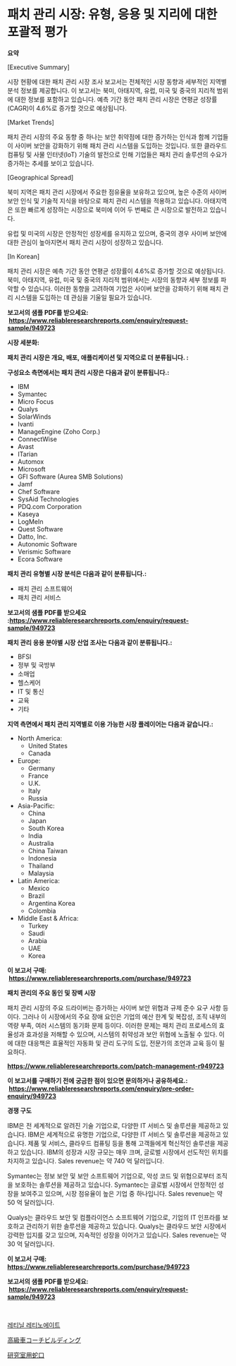 <p><h1>패치 관리 시장: 유형, 응용 및 지리에 대한 포괄적 평가</h1></p><p><strong>요약</strong></p>
<p><p>[Executive Summary]</p><p>시장 현황에 대한 패치 관리 시장 조사 보고서는 전체적인 시장 동향과 세부적인 지역별 분석 정보를 제공합니다. 이 보고서는 북미, 아태지역, 유럽, 미국 및 중국의 지리적 범위에 대한 정보를 포함하고 있습니다. 예측 기간 동안 패치 관리 시장은 연평균 성장률(CAGR)이 4.6%로 증가할 것으로 예상됩니다.</p><p>[Market Trends]</p><p>패치 관리 시장의 주요 동향 중 하나는 보안 취약점에 대한 증가하는 인식과 함께 기업들이 사이버 보안을 강화하기 위해 패치 관리 시스템을 도입하는 것입니다. 또한 클라우드 컴퓨팅 및 사물 인터넷(IoT) 기술의 발전으로 인해 기업들은 패치 관리 솔루션의 수요가 증가하는 추세를 보이고 있습니다.</p><p>[Geographical Spread]</p><p>북미 지역은 패치 관리 시장에서 주요한 점유율을 보유하고 있으며, 높은 수준의 사이버 보안 인식 및 기술적 지식을 바탕으로 패치 관리 시스템을 적용하고 있습니다. 아태지역은 또한 빠르게 성장하는 시장으로 북미에 이어 두 번째로 큰 시장으로 발전하고 있습니다.</p><p>유럽 및 미국의 시장은 안정적인 성장세를 유지하고 있으며, 중국의 경우 사이버 보안에 대한 관심이 높아지면서 패치 관리 시장이 성장하고 있습니다.</p><p>[In Korean]</p><p>패치 관리 시장은 예측 기간 동안 연평균 성장률이 4.6%로 증가할 것으로 예상됩니다. 북미, 아태지역, 유럽, 미국 및 중국의 지리적 범위에서는 시장의 동향과 세부 정보를 파악할 수 있습니다. 이러한 동향을 고려하여 기업은 사이버 보안을 강화하기 위해 패치 관리 시스템을 도입하는 데 관심을 기울일 필요가 있습니다.</p></p>
<p><strong>보고서의 샘플 PDF를 받으세요: &nbsp;<a href="https://www.reliableresearchreports.com/enquiry/request-sample/949723">https://www.reliableresearchreports.com/enquiry/request-sample/949723</a></strong></p>
<p><strong>시장 세분화:</strong></p>
<p><strong> 패치 관리 시장은 개요, 배포, 애플리케이션 및 지역으로 더 분류됩니다. :</strong></p>
<p><strong>구성요소 측면에서는 패치 관리 시장은 다음과 같이 분류됩니다.:</strong></p>
<p><ul><li>IBM</li><li>Symantec</li><li>Micro Focus</li><li>Qualys</li><li>SolarWinds</li><li>Ivanti</li><li>ManageEngine (Zoho Corp.)</li><li>ConnectWise</li><li>Avast</li><li>ITarian</li><li>Automox</li><li>Microsoft</li><li>GFI Software (Aurea SMB Solutions)</li><li>Jamf</li><li>Chef Software</li><li>SysAid Technologies</li><li>PDQ.com Corporation</li><li>Kaseya</li><li>LogMeIn</li><li>Quest Software</li><li>Datto, Inc.</li><li>Autonomic Software</li><li>Verismic Software</li><li>Ecora Software</li></ul></p>
<p><strong> 패치 관리 유형별 시장 분석은 다음과 같이 분류됩니다.:</strong></p>
<p><ul><li>패치 관리 소프트웨어</li><li>패치 관리 서비스</li></ul></p>
<p><strong>보고서의 샘플 PDF를 받으세요 :<a href="https://www.reliableresearchreports.com/enquiry/request-sample/949723">https://www.reliableresearchreports.com/enquiry/request-sample/949723</a></strong></p>
<p><strong> 패치 관리 응용 분야별 시장 산업 조사는 다음과 같이 분류됩니다.:</strong></p>
<p><ul><li>BFSI</li><li>정부 및 국방부</li><li>소매업</li><li>헬스케어</li><li>IT 및 통신</li><li>교육</li><li>기타</li></ul></p>
<p><strong>지역 측면에서 패치 관리 지역별로 이용 가능한 시장 플레이어는 다음과 같습니다.:</strong></p>
<p><ul>
    <li>
        North America:
        <ul>
            <li>United States</li>
            <li>Canada</li>
        </ul>
    </li>
    <li>
        Europe:
        <ul>
            <li>Germany</li>
            <li>France</li>
            <li>U.K.</li>
            <li>Italy</li>
            <li>Russia</li>
        </ul>
    </li>
    <li>
        Asia-Pacific:
        <ul>
            <li>China</li>
            <li>Japan</li>
            <li>South Korea</li>
            <li>India</li>
            <li>Australia</li>
            <li>China Taiwan</li>
            <li>Indonesia</li>
            <li>Thailand</li>
            <li>Malaysia</li>
        </ul>
    </li>
    <li>
        Latin America:
        <ul>
            <li>Mexico</li>
            <li>Brazil</li>
            <li>Argentina Korea</li>
            <li>Colombia</li>
        </ul>
    </li>
    <li>
        Middle East & Africa:
        <ul>
            <li>Turkey</li>
            <li>Saudi</li>
            <li>Arabia</li>
            <li>UAE</li>
            <li>Korea</li>
        </ul>
    </li>
    </ul></p>
<p><strong>이 보고서 구매: &nbsp;<a href="https://www.reliableresearchreports.com/purchase/949723">https://www.reliableresearchreports.com/purchase/949723</a></strong></p>
<p><strong>패치 관리의 주요 동인 및 장벽 시장</strong></p>
<p><p>패치 관리 시장의 주요 드라이버는 증가하는 사이버 보안 위협과 규제 준수 요구 사항 등이다. 그러나 이 시장에서의 주요 장애 요인은 기업의 예산 한계 및 복잡성, 조직 내부의 역량 부족, 여러 시스템의 동기화 문제 등이다. 이러한 문제는 패치 관리 프로세스의 효율성과 효과성을 저해할 수 있으며, 시스템의 취약성과 보안 위협에 노출될 수 있다. 이에 대한 대응책은 효율적인 자동화 및 관리 도구의 도입, 전문가의 조언과 교육 등이 필요하다.</p></p>
<p><strong><a href="https://www.reliableresearchreports.com/patch-management-r949723">https://www.reliableresearchreports.com/patch-management-r949723</a></strong></p>
<p><strong>이 보고서를 구매하기 전에 궁금한 점이 있으면 문의하거나 공유하세요.: &nbsp;<a href="https://www.reliableresearchreports.com/enquiry/pre-order-enquiry/949723">https://www.reliableresearchreports.com/enquiry/pre-order-enquiry/949723</a></strong></p>
<p><strong>경쟁 구도</strong></p>
<p><p>IBM은 전 세계적으로 알려진 기술 기업으로, 다양한 IT 서비스 및 솔루션을 제공하고 있습니다. IBM은 세계적으로 유명한 기업으로, 다양한 IT 서비스 및 솔루션을 제공하고 있습니다. 제품 및 서비스, 클라우드 컴퓨팅 등을 통해 고객들에게 혁신적인 솔루션을 제공하고 있습니다. IBM의 성장과 시장 규모는 매우 크며, 글로벌 시장에서 선도적인 위치를 차지하고 있습니다. Sales revenue는 약 740 억 달러입니다.</p><p>Symantec는 정보 보안 및 보안 소프트웨어 기업으로, 악성 코드 및 위협으로부터 조직을 보호하는 솔루션을 제공하고 있습니다. Symantec는 글로벌 시장에서 안정적인 성장을 보여주고 있으며, 시장 점유율이 높은 기업 중 하나입니다. Sales revenue는 약 50 억 달러입니다.</p><p>Qualys는 클라우드 보안 및 컴플라이언스 소프트웨어 기업으로, 기업의 IT 인프라를 보호하고 관리하기 위한 솔루션을 제공하고 있습니다. Qualys는 클라우드 보안 시장에서 강력한 입지를 갖고 있으며, 지속적인 성장을 이어가고 있습니다. Sales revenue는 약 30 억 달러입니다.</p></p>
<p><strong>이 보고서 구매: &nbsp; <a href="https://www.reliableresearchreports.com/purchase/949723">https://www.reliableresearchreports.com/purchase/949723</a></strong></p>
<p><strong>보고서의 샘플 PDF를 받으세요: &nbsp;<a href="https://www.reliableresearchreports.com/enquiry/request-sample/949723">https://www.reliableresearchreports.com/enquiry/request-sample/949723</a></strong><strong></strong></p>
<p>&nbsp;</p>
<p><p><a href="https://medium.com/@jodyomenick905/%EB%A0%88%ED%8B%B0%EB%8B%90-%EB%A0%88%ED%8B%B0%EB%85%B8%EC%97%90%EC%9D%B4%ED%8A%B8-%EC%8B%9C%EC%9E%A5-2031%EB%85%84%EA%B9%8C%EC%A7%80%EC%9D%98-%ED%8A%B8%EB%A0%8C%EB%93%9C-%EC%98%88%EC%B8%A1-%EB%B0%8F-%EA%B2%BD%EC%9F%81-%EB%B6%84%EC%84%9D-e66366507a1c">레티닐 레티노에이트</a></p><p><a href="https://medium.com/@darieenson678546/2024%E5%B9%B4%E3%81%8B%E3%82%892031%E5%B9%B4%E3%81%BE%E3%81%A7%E3%81%AE%E6%9C%9F%E9%96%93%E3%81%AE%E9%AB%98%E7%B4%9A%E8%BB%8A%E3%81%AE%E3%82%B3%E3%83%BC%E3%83%81%E3%83%93%E3%83%AB%E3%83%87%E3%82%A3%E3%83%B3%E3%82%B0%E5%B8%82%E5%A0%B4%E5%88%86%E6%9E%90%E3%81%A8%E8%A6%8F%E6%A8%A1%E4%BA%88%E6%B8%AC-76d8e60862d0">高級車コーチビルディング</a></p><p><a href="https://medium.com/@mookiesville/%E7%A0%94%E7%A9%B6%E6%89%80%E7%94%A8%E8%9B%87%E5%8F%A3%E5%B8%82%E5%A0%B4-%E7%AB%B6%E4%BA%89%E5%88%86%E6%9E%90-%E5%B8%82%E5%A0%B4%E5%8B%95%E5%90%91-2031%E5%B9%B4%E3%81%BE%E3%81%A7%E3%81%AE%E4%BA%88%E6%B8%AC-05853df9598c">研究室用蛇口</a></p></p>
